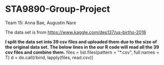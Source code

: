 # STA9890-Group-Project
Team 15: Anna Bae, Augustin Nare

The data set is from https://www.kaggle.com/des137/us-births-2018 <br>

**I split the data set into 39 csv files and uploaded them due to the size of the original data set. The below lines in the our R code will read all the 39 csv files and combine them.** 
files = list.files(pattern = "*.csv", full.names = T)
d = do.call(rbind, lapply(files, read.csv))

